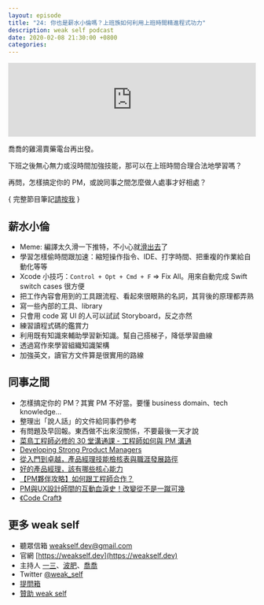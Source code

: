 ```yaml
---
layout: episode
title: "24: 你也是薪水小倫嗎？上班族如何利用上班時間精進程式功力"
description: weak self podcast
date: 2020-02-08 21:30:00 +0800
categories: 
---
```

<iframe src="https://www.listennotes.com/embedded/e/9ec19de91a7e495589585367fcffbf33/" width="100%" style="width: 1px; min-width: 100%;" frameborder="0" scrolling="no"></iframe>

喬喬的雞湯賣藥電台再出發。

下班之後無心無力或沒時間加強技能，那可以在上班時間合理合法地學習嗎？

再問，怎樣搞定你的 PM，或說同事之間怎麼做人處事才好相處？

{ 完整節目筆記[請按我](https://weakself.dev/episodes/24) }

## 薪水小倫

* Meme: 編譯太久滑一下推特，不小心就[滑出去](https://twitter.com/markdalgleish/status/1221887281935470596)了
* 學習怎樣偷時間跟加速：縮短操作指令、IDE、打字時間、把重複的作業給自動化等等
* Xcode 小技巧：`Control + Opt + Cmd + F` => Fix All。用來自動完成 Swift switch cases 很方便
* 把工作內容會用到的工具跟流程、看起來很眼熟的名詞，其背後的原理都弄熟
* 寫一些內部的工具、library
* 只會用 code 寫 UI 的人可以試試 Storyboard，反之亦然
* 練習讀程式碼的鑑賞力
* 利用既有知識來輔助學習新知識。幫自己搭梯子，降低學習曲線
* 透過寫作來學習組織知識架構
* 加強英文，讀官方文件算是很實用的路線

## 同事之間

* 怎樣搞定你的 PM？其實 PM 不好當。要懂 business domain、tech knowledge...
* 整理出「說人話」的文件給同事們參考
* 有問題及早回報。東西做不出來沒關係，不要最後一天才說
* [菜鳥工程師必修的 30 堂溝通課 - 工程師如何與 PM 溝通](https://ithelp.ithome.com.tw/articles/10214057)
* [Developing Strong Product Managers](https://svpg.com/developing-strong-product-managers/)
* [從入門到卓越，產品經理技能檢核表與職涯發展路徑](https://medium.com/asiayo-engineering/%E5%BE%9E%E5%85%A5%E9%96%80%E5%88%B0%E5%8D%93%E8%B6%8A-%E7%94%A2%E5%93%81%E7%B6%93%E7%90%86%E6%8A%80%E8%83%BD%E6%AA%A2%E6%A0%B8%E8%A1%A8%E8%88%87%E8%81%B7%E6%B6%AF%E7%99%BC%E5%B1%95%E8%B7%AF%E5%BE%91-80d9a27f33cf)
* [好的產品經理，該有哪些核心能力](http://mrpm.cc/?p=1388)
* [【PM夥伴攻略】如何跟工程師合作？](https://medium.com/3pm-lab/how-to-work-with-engineers-c03fd27ee486)
* [PM與UX設計師間的互動血淚史！改變從不是一蹴可幾](https://betweengos.com/career-frustration-in-the-product-developing-process-with-ux-design/)
* [《Code Craft》](https://www.amazon.com/Code-Craft-Practice-Writing-Excellent/dp/1593271190)

## 更多 weak self

* 聽眾信箱 [weakself.dev@gmail.com](mailto:weakself.dev@gmail.com)
* 官網 [https://weakself.dev](https://weakself.dev)
* 主持人 [一三](https://twitter.com/ethanhuang13)、[波肥](https://twitter.com/PofatTseng)、[喬喬](https://twitter.com/joe_trash_talk)
* Twitter [@weak_self](https://twitter.com/weak_self)
* [提問箱](https://peing.net/zh-TW/weak_self)
* [贊助 weak self](https://weakself.dev/#贊助)